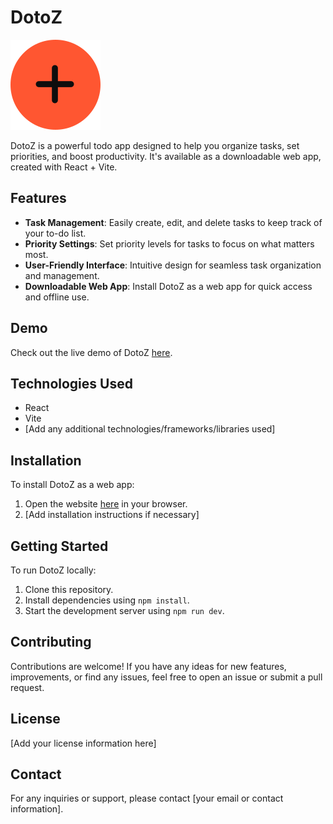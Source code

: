 # DotoZ

![DotoZ Logo](https://github.com/Zahid40/Todo/blob/main/public/assets/mstile-144x144.png?raw=true)

DotoZ is a powerful todo app designed to help you organize tasks, set priorities, and boost productivity. It's available as a downloadable web app, created with React + Vite.

## Features

- **Task Management**: Easily create, edit, and delete tasks to keep track of your to-do list.
- **Priority Settings**: Set priority levels for tasks to focus on what matters most.
- **User-Friendly Interface**: Intuitive design for seamless task organization and management.
- **Downloadable Web App**: Install DotoZ as a web app for quick access and offline use.

## Demo

Check out the live demo of DotoZ [here](https://dotoz.vercel.app/).

## Technologies Used

- React
- Vite
- [Add any additional technologies/frameworks/libraries used]

## Installation

To install DotoZ as a web app:

1. Open the website [here](https://dotoz.vercel.app/) in your browser.
2. [Add installation instructions if necessary]

## Getting Started

To run DotoZ locally:

1. Clone this repository.
2. Install dependencies using `npm install`.
3. Start the development server using `npm run dev`.

## Contributing

Contributions are welcome! If you have any ideas for new features, improvements, or find any issues, feel free to open an issue or submit a pull request.

## License

[Add your license information here]

## Contact

For any inquiries or support, please contact [your email or contact information].

